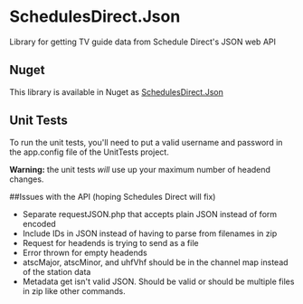 SchedulesDirect.Json
====================

Library for getting TV guide data from Schedule Direct's JSON web API

## Nuget
This library is available in Nuget as [SchedulesDirect.Json](http://nuget.org/packages/SchedulesDirect.Json/)
## Unit Tests
To run the unit tests, you'll need to put a valid username and password in the app.config file of the UnitTests project.

**Warning:** the unit tests *will* use up your maximum number of headend changes.

##Issues with the API 
(hoping Schedules Direct will fix)

* Separate requestJSON.php that accepts plain JSON instead of form encoded
* Include IDs in JSON instead of having to parse from filenames in zip
* Request for headends is trying to send as a file
* Error thrown for empty headends
* atscMajor, atscMinor, and uhfVhf should be in the channel map instead of the station data
* Metadata get isn't valid JSON.  Should be valid or should be multiple files in zip like other commands.
